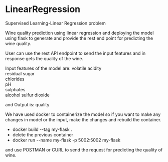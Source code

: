 # LinearRegression
Supervised Learning-Linear Regression problem

Wine quality prediction using linear regression and deploying the model using flask to generate and provide the rest end point for predicting the wine quality.

User can use the rest API endpoint to send the input features and in response gets the quality of the wine.

Input features of the model are:
volatile acidity  
residual sugar  
chlorides    
pH  
sulphates  
alcohol 
sulfur dioxide

and Output is: quality


We have used docker to containerize the model so if you want to make any changes in model or the input, make the changes and rebuild the container.
- docker build --tag my-flask .
- delete the previous container
- docker run --name my-flask -p 5002:5002 my-flask

and use POSTMAN or CURL to send the request for predicting the quality of wine.
